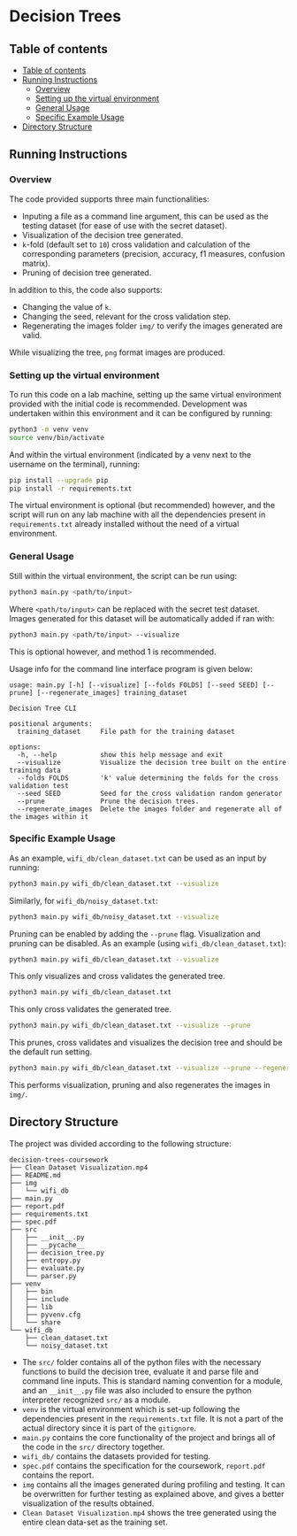 # Decision Trees

## Table of contents

- [Table of contents](#table-of-contents)
- [Running Instructions](#running-instructions)
  - [Overview](#overview)
  - [Setting up the virtual environment](#setting-up-the-virtual-environment)
  - [General Usage](#general-usage)
  - [Specific Example Usage](#specific-example-usage)
- [Directory Structure](#directory-structure)

## Running Instructions

### Overview

The code provided supports three main functionalities:

- Inputing a file as a command line argument, this can be used as the testing dataset (for ease of use with the secret dataset).
- Visualization of the decision tree generated.
- `k`-fold (default set to `10`) cross validation and calculation of the corresponding parameters (precision, accuracy, f1 measures, confusion matrix).
- Pruning of decision tree generated.

In addition to this, the code also supports:

- Changing the value of `k`.
- Changing the seed, relevant for the cross validation step.
- Regenerating the images folder `img/` to verify the images generated are valid.

While visualizing the tree, `png` format images are produced.

### Setting up the virtual environment

To run this code on a lab machine, setting up the same virtual environment provided with the initial code is recommended. Development was undertaken within this environment and it can be configured by running:

```bash
python3 -m venv venv
source venv/bin/activate
```

And within the virtual environment (indicated by a venv next to the username on the terminal), running:

``` bash
pip install --upgrade pip
pip install -r requirements.txt
```

The virtual environment is optional (but recommended) however, and the script will run on any lab machine with all the dependencies present in `requirements.txt` already installed without the need of a virtual environment.

### General Usage

Still within the virtual environment, the script can be run using:

```bash
python3 main.py <path/to/input>
```

Where `<path/to/input>` can be replaced with the secret test dataset. Images generated for this dataset will be automatically added if ran with:

```bash
python3 main.py <path/to/input> --visualize
```

This is optional however, and method 1 is recommended.

Usage info for the command line interface program is given below:

```text
usage: main.py [-h] [--visualize] [--folds FOLDS] [--seed SEED] [--prune] [--regenerate_images] training_dataset

Decision Tree CLI

positional arguments:
  training_dataset     File path for the training dataset

options:
  -h, --help           show this help message and exit
  --visualize          Visualize the decision tree built on the entire training data
  --folds FOLDS        'k' value determining the folds for the cross validation test
  --seed SEED          Seed for the cross validation random generator
  --prune              Prune the decision trees.
  --regenerate_images  Delete the images folder and regenerate all of the images within it
```

### Specific Example Usage

As an example, `wifi_db/clean_dataset.txt` can be used as an input by running:

```bash
python3 main.py wifi_db/clean_dataset.txt --visualize
```

Similarly, for `wifi_db/noisy_dataset.txt`:

```bash
python3 main.py wifi_db/noisy_dataset.txt --visualize
```

Pruning can be enabled by adding the `--prune` flag.
Visualization and pruning can be disabled. As an example (using `wifi_db/clean_dataset.txt`):

```bash
python3 main.py wifi_db/clean_dataset.txt --visualize
```

This only visualizes and cross validates the generated tree.

```bash
python3 main.py wifi_db/clean_dataset.txt
```

This only cross validates the generated tree.

```bash
python3 main.py wifi_db/clean_dataset.txt --visualize --prune
```

This prunes, cross validates and visualizes the decision tree and should be the default run setting.

```bash
python3 main.py wifi_db/clean_dataset.txt --visualize --prune --regenerate_images
```

This performs visualization, pruning and also regenerates the images in `img/`.

## Directory Structure

The project was divided according to the following structure:

```text
decision-trees-coursework
├── Clean Dataset Visualization.mp4
├── README.md
├── img
│   └── wifi_db
├── main.py
├── report.pdf
├── requirements.txt
├── spec.pdf
├── src
│   ├── __init__.py
│   ├── __pycache__
│   ├── decision_tree.py
│   ├── entropy.py
│   ├── evaluate.py
│   └── parser.py
├── venv
│   ├── bin
│   ├── include
│   ├── lib
│   ├── pyvenv.cfg
│   └── share
└── wifi_db
    ├── clean_dataset.txt
    └── noisy_dataset.txt
```

- The `src/` folder contains all of the python files with the necessary functions to build the decision tree, evaluate it and parse file and command line inputs. This is standard naming convention for a module, and an `__init__.py` file was also included to ensure the python interpreter recognized `src/` as a module.
- `venv` is the virtual environment which is set-up following the dependencies present in the `requirements.txt` file. It is not a part of the actual directory since it is part of the `gitignore`.
- `main.py` contains the core functionality of the project and brings all of the code in the `src/` directory together.
- `wifi_db/` contains the datasets provided for testing.
- `spec.pdf` contains the specification for the coursework, `report.pdf` contains the report.
- `img` contains all the images generated during profiling and testing. It can be overwritten for further testing as explained above, and gives a better visualization of the results obtained.
- `Clean Dataset Visualization.mp4` shows the tree generated using the entire clean data-set as the training set.

